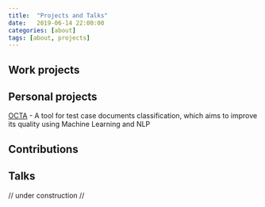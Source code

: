 ```yaml
---
title:  "Projects and Talks"
date:   2019-06-14 22:00:00
categories: [about]
tags: [about, projects]
---
```



## Work projects

## Personal projects
<span class="indigo"><a href="https://www.antoniosj.com/2018/octa/">OCTA</a></span> - A tool for test case documents classification, which aims to improve its quality using Machine Learning and NLP

## Contributions 

## Talks

// under construction //
